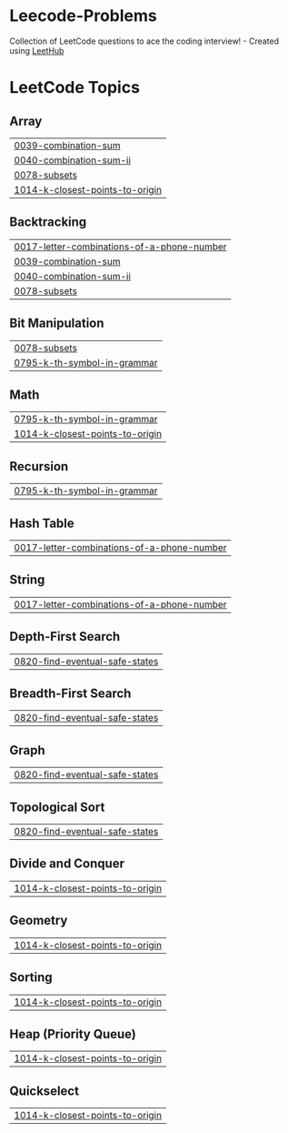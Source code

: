 # Leecode-Problems
Collection of LeetCode questions to ace the coding interview! - Created using [LeetHub](https://github.com/QasimWani/LeetHub)

<!---LeetCode Topics Start-->
# LeetCode Topics
## Array
|  |
| ------- |
| [0039-combination-sum](https://github.com/fizaayesha/Leetcode-Problems/tree/master/0039-combination-sum) |
| [0040-combination-sum-ii](https://github.com/fizaayesha/Leetcode-Problems/tree/master/0040-combination-sum-ii) |
| [0078-subsets](https://github.com/fizaayesha/Leetcode-Problems/tree/master/0078-subsets) |
| [1014-k-closest-points-to-origin](https://github.com/fizaayesha/Leetcode-Problems/tree/master/1014-k-closest-points-to-origin) |
## Backtracking
|  |
| ------- |
| [0017-letter-combinations-of-a-phone-number](https://github.com/fizaayesha/Leetcode-Problems/tree/master/0017-letter-combinations-of-a-phone-number) |
| [0039-combination-sum](https://github.com/fizaayesha/Leetcode-Problems/tree/master/0039-combination-sum) |
| [0040-combination-sum-ii](https://github.com/fizaayesha/Leetcode-Problems/tree/master/0040-combination-sum-ii) |
| [0078-subsets](https://github.com/fizaayesha/Leetcode-Problems/tree/master/0078-subsets) |
## Bit Manipulation
|  |
| ------- |
| [0078-subsets](https://github.com/fizaayesha/Leetcode-Problems/tree/master/0078-subsets) |
| [0795-k-th-symbol-in-grammar](https://github.com/fizaayesha/Leetcode-Problems/tree/master/0795-k-th-symbol-in-grammar) |
## Math
|  |
| ------- |
| [0795-k-th-symbol-in-grammar](https://github.com/fizaayesha/Leetcode-Problems/tree/master/0795-k-th-symbol-in-grammar) |
| [1014-k-closest-points-to-origin](https://github.com/fizaayesha/Leetcode-Problems/tree/master/1014-k-closest-points-to-origin) |
## Recursion
|  |
| ------- |
| [0795-k-th-symbol-in-grammar](https://github.com/fizaayesha/Leetcode-Problems/tree/master/0795-k-th-symbol-in-grammar) |
## Hash Table
|  |
| ------- |
| [0017-letter-combinations-of-a-phone-number](https://github.com/fizaayesha/Leetcode-Problems/tree/master/0017-letter-combinations-of-a-phone-number) |
## String
|  |
| ------- |
| [0017-letter-combinations-of-a-phone-number](https://github.com/fizaayesha/Leetcode-Problems/tree/master/0017-letter-combinations-of-a-phone-number) |
## Depth-First Search
|  |
| ------- |
| [0820-find-eventual-safe-states](https://github.com/fizaayesha/Leetcode-Problems/tree/master/0820-find-eventual-safe-states) |
## Breadth-First Search
|  |
| ------- |
| [0820-find-eventual-safe-states](https://github.com/fizaayesha/Leetcode-Problems/tree/master/0820-find-eventual-safe-states) |
## Graph
|  |
| ------- |
| [0820-find-eventual-safe-states](https://github.com/fizaayesha/Leetcode-Problems/tree/master/0820-find-eventual-safe-states) |
## Topological Sort
|  |
| ------- |
| [0820-find-eventual-safe-states](https://github.com/fizaayesha/Leetcode-Problems/tree/master/0820-find-eventual-safe-states) |
## Divide and Conquer
|  |
| ------- |
| [1014-k-closest-points-to-origin](https://github.com/fizaayesha/Leetcode-Problems/tree/master/1014-k-closest-points-to-origin) |
## Geometry
|  |
| ------- |
| [1014-k-closest-points-to-origin](https://github.com/fizaayesha/Leetcode-Problems/tree/master/1014-k-closest-points-to-origin) |
## Sorting
|  |
| ------- |
| [1014-k-closest-points-to-origin](https://github.com/fizaayesha/Leetcode-Problems/tree/master/1014-k-closest-points-to-origin) |
## Heap (Priority Queue)
|  |
| ------- |
| [1014-k-closest-points-to-origin](https://github.com/fizaayesha/Leetcode-Problems/tree/master/1014-k-closest-points-to-origin) |
## Quickselect
|  |
| ------- |
| [1014-k-closest-points-to-origin](https://github.com/fizaayesha/Leetcode-Problems/tree/master/1014-k-closest-points-to-origin) |
<!---LeetCode Topics End-->